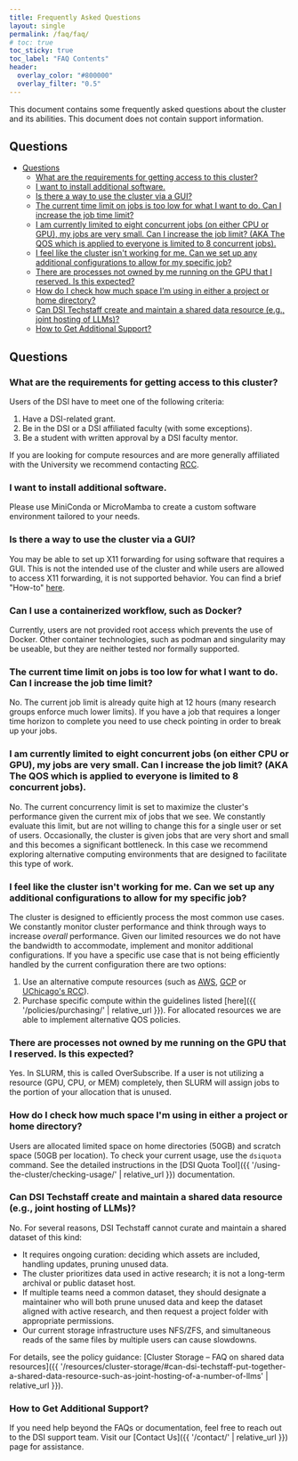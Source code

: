 ```yaml
---
title: Frequently Asked Questions
layout: single
permalink: /faq/faq/
# toc: true
toc_sticky: true
toc_label: "FAQ Contents"
header:
  overlay_color: "#800000"
  overlay_filter: "0.5"
---
```


This document contains some frequently asked questions about the cluster and its abilities. This document does not contain support information.

## Questions
<!-- TOC is auto-generated -->

<!-- toc -->

- [Questions](#questions)
  * [What are the requirements for getting access to this cluster?](#what-are-the-requirements-for-getting-access-to-this-cluster)
  * [I want to install additional software.](#i-want-to-install-additional-software)
  * [Is there a way to use the cluster via a GUI?](#is-there-a-way-to-use-the-cluster-via-a-gui)
  * [The current time limit on jobs is too low for what I want to do. Can I increase the job time limit?](#the-current-time-limit-on-jobs-is-too-low-for-what-i-want-to-do-can-i-increase-the-job-time-limit)
  * [I am currently limited to eight concurrent jobs (on either CPU or GPU), my jobs are very small. Can I increase the job limit? (AKA The QOS which is applied to everyone is limited to 8 concurrent jobs).](#i-am-currently-limited-to-eight-concurrent-jobs-on-either-cpu-or-gpu-my-jobs-are-very-small-can-i-increase-the-job-limit-aka-the-qos-which-is-applied-to-everyone-is-limited-to-8-concurrent-jobs)
  * [I feel like the cluster isn't working for me. Can we set up any additional configurations to allow for my specific job?](#i-feel-like-the-cluster-isnt-working-for-me-can-we-set-up-any-additional-configurations-to-allow-for-my-specific-job)
  * [There are processes not owned by me running on the GPU that I reserved. Is this expected?](#there-are-processes-not-owned-by-me-running-on-the-gpu-that-i-reserved-is-this-expected)
  * [How do I check how much space I’m using in either a project or home directory?](#how-do-i-check-how-much-space-i-m-using-in-either-a-project-or-home-directory)
  * [Can DSI Techstaff create and maintain a shared data resource (e.g., joint hosting of LLMs)?](#can-dsi-techstaff-create-and-maintain-a-shared-data-resource-eg-joint-hosting-of-llms)
  * [How to Get Additional Support?](#how-to-get-additional-support)
  


<!-- tocstop -->

## Questions

### What are the requirements for getting access to this cluster?

Users of the DSI have to meet one of the following criteria:

1. Have a DSI-related grant.
2. Be in the DSI or a DSI affiliated faculty (with some exceptions).
3. Be a student with written approval by a DSI faculty mentor.

If you are looking for compute resources and are more generally affiliated with the University we recommend contacting [RCC](https://rcc.uchicago.edu/).


### I want to install additional software.

Please use MiniConda or MicroMamba to create a custom software environment tailored to your needs.

### Is there a way to use the cluster via a GUI?

You may be able to set up X11 forwarding for using software that requires a GUI. This is not the intended use of the cluster and while users are allowed to access X11 forwarding, it is not supported behavior. You can find a brief "How-to" [here](https://github.com/dsi-clinic/the-clinic/blob/main/tutorials/X11.md).

### Can I use a containerized workflow, such as Docker?

Currently, users are not provided root access which prevents the use of Docker. Other container technologies, such as podman and singularity may be useable, but they are neither tested nor formally supported.


### The current time limit on jobs is too low for what I want to do. Can I increase the job time limit? 

No. The current job limit is already quite high at 12 hours (many research groups enforce much lower limits). If you have a job that requires a longer time horizon to complete you need to use check pointing in order to break up your jobs.

### I am currently limited to eight concurrent jobs (on either CPU or GPU), my jobs are very small. Can I increase the job limit? (AKA The QOS which is applied to everyone is limited to 8 concurrent jobs).

No. The current concurrency limit is set to maximize the cluster's performance given the current mix of jobs that we see. We constantly evaluate this limit, but are not willing to change this for a single user or set of users. Occasionally, the cluster is given jobs that are very short and small and this becomes a significant bottleneck. In this case we recommend exploring alternative computing environments that are designed to facilitate this type of work.

### I feel like the cluster isn't working for me. Can we set up any additional configurations to allow for my specific job?

The cluster is designed to efficiently process the most common use cases. We constantly monitor cluster performance and think through ways to increase _overall_ performance. Given our limited resources we do not have the bandwidth to accommodate, implement and monitor additional configurations. If you have a specific use case that is not being efficiently handled by the current configuration there are two options:

  1. Use an alternative compute resources (such as [AWS](https://aws.amazon.com/), [GCP](https://cloud.google.com/) or [UChicago's RCC](https://rcc.uchicago.edu/)).
  2. Purchase specific compute within the guidelines listed [here]({{ '/policies/purchasing/' | relative_url }}). For allocated resources we are able to implement alternative QOS policies.


### There are processes not owned by me running on the GPU that I reserved. Is this expected? 

Yes. In SLURM, this is called OverSubscribe. If a user is not utilizing a resource (GPU, CPU, or MEM) completely, then SLURM will assign jobs to the portion of your allocation that is unused.

### How do I check how much space I'm using in either a project or home directory? 

Users are allocated limited space on home directories (50GB) and scratch space (50GB per location). To check your current usage, use the `dsiquota` command. See the detailed instructions in the [DSI Quota Tool]({{ '/using-the-cluster/checking-usage/' | relative_url }}) documentation.

### Can DSI Techstaff create and maintain a shared data resource (e.g., joint hosting of LLMs)?

No. For several reasons, DSI Techstaff cannot curate and maintain a shared dataset of this kind:

* It requires ongoing curation: deciding which assets are included, handling updates, pruning unused data.
* The cluster prioritizes data used in active research; it is not a long-term archival or public dataset host.
* If multiple teams need a common dataset, they should designate a maintainer who will both prune unused data and keep the dataset aligned with active research, and then request a project folder with appropriate permissions.
* Our current storage infrastructure uses NFS/ZFS, and simultaneous reads of the same files by multiple users can cause slowdowns.

For details, see the policy guidance: [Cluster Storage – FAQ on shared data resources]({{ '/resources/cluster-storage/#can-dsi-techstaff-put-together-a-shared-data-resource-such-as-joint-hosting-of-a-number-of-llms' | relative_url }}).

### How to Get Additional Support?

If you need help beyond the FAQs or documentation, feel free to reach out to the DSI support team. Visit our [Contact Us]({{ '/contact/' | relative_url }}) page for assistance.